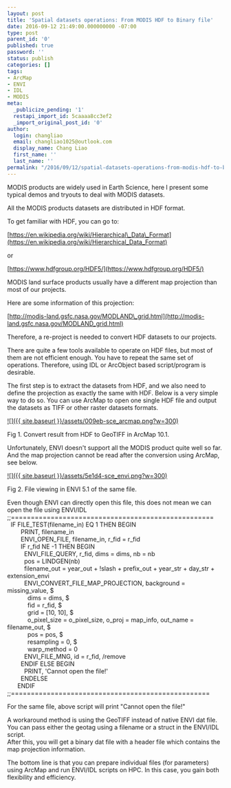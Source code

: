 ```yaml
---
layout: post
title: 'Spatial datasets operations: From MODIS HDF to Binary file'
date: 2016-09-12 21:49:00.000000000 -07:00
type: post
parent_id: '0'
published: true
password: ''
status: publish
categories: []
tags:
- ArcMap
- ENVI
- IDL
- MODIS
meta:
  _publicize_pending: '1'
  restapi_import_id: 5caaaa8cc3ef2
  _import_original_post_id: '0'
author:
  login: changliao
  email: changliao1025@outlook.com
  display_name: Chang Liao
  first_name: ''
  last_name: ''
permalink: "/2016/09/12/spatial-datasets-operations-from-modis-hdf-to-binary-file/"
---
```

MODIS products are widely used in Earth Science, here I present some typical demos and tryouts to deal with MODIS datasets.

All the MODIS products datasets are distributed in HDF format.

To get familiar with HDF, you can go to:

[https://en.wikipedia.org/wiki/Hierarchical\_Data\_Format](https://en.wikipedia.org/wiki/Hierarchical_Data_Format)

or&nbsp;

[https://www.hdfgroup.org/HDF5/](https://www.hdfgroup.org/HDF5/)

MODIS land surface products usually have a different map projection than most of our projects.

Here are some information of this projection:

[http://modis-land.gsfc.nasa.gov/MODLAND\_grid.html](http://modis-land.gsfc.nasa.gov/MODLAND_grid.html)

Therefore, a re-project is needed to convert HDF datasets to our projects.

There are quite a few tools available to operate on HDF files, but most of them are not efficient enough. You have to repeat the same set of operations. Therefore, using IDL or ArcObject based script/program is desirable.

The first step is to extract the datasets from HDF, and we also need to define the projection as exactly the same with HDF. Below is a very simple way to do so. You can use ArcMap to open one single HDF file and output the datasets as TIFF or other raster datasets formats.

[![]({{ site.baseurl }}/assets/009eb-sce_arcmap.png?w=300)](https://changliao.files.wordpress.com/2016/09/009eb-sce_arcmap.png)

Fig 1. Convert result from HDF to GeoTIFF in ArcMap 10.1.

Unfortunately, ENVI doesn't support all the MODIS product quite well so far. And the map projection cannot be read after the conversion using ArcMap, see below.

[![]({{ site.baseurl }}/assets/5e1d4-sce_envi.png?w=300)](https://changliao.files.wordpress.com/2016/09/5e1d4-sce_envi.png)

Fig 2. File viewing in ENVI 5.1 of the same file.

Even though ENVI can directly open this file, this does not mean we can open the file using ENVI/IDL  
;;===================================================  
&nbsp; IF FILE\_TEST(filename\_in) EQ 1 THEN BEGIN  
&nbsp; &nbsp; &nbsp; &nbsp; PRINT, filename\_in &nbsp; &nbsp;   
&nbsp; &nbsp; &nbsp; &nbsp; ENVI\_OPEN\_FILE, filename\_in, r\_fid = r\_fid  
&nbsp; &nbsp; &nbsp; &nbsp; IF r\_fid NE -1 THEN BEGIN  
&nbsp; &nbsp; &nbsp; &nbsp; &nbsp; ENVI\_FILE\_QUERY, r\_fid, dims = dims, nb = nb  
&nbsp; &nbsp; &nbsp; &nbsp; &nbsp; pos = LINDGEN(nb)  
&nbsp; &nbsp; &nbsp; &nbsp; &nbsp; filename\_out = year\_out + !slash + prefix\_out + year\_str + day\_str + extension\_envi  
&nbsp; &nbsp; &nbsp; &nbsp; &nbsp; ENVI\_CONVERT\_FILE\_MAP\_PROJECTION, background = missing\_value, $  
&nbsp; &nbsp; &nbsp; &nbsp; &nbsp; &nbsp; dims = dims, $  
&nbsp; &nbsp; &nbsp; &nbsp; &nbsp; &nbsp; fid = r\_fid, $  
&nbsp; &nbsp; &nbsp; &nbsp; &nbsp; &nbsp; grid = [10, 10], $  
&nbsp; &nbsp; &nbsp; &nbsp; &nbsp; &nbsp; o\_pixel\_size = o\_pixel\_size, o\_proj = map\_info, out\_name = filename\_out, $  
&nbsp; &nbsp; &nbsp; &nbsp; &nbsp; &nbsp; pos = pos, $  
&nbsp; &nbsp; &nbsp; &nbsp; &nbsp; &nbsp; resampling = 0, $  
&nbsp; &nbsp; &nbsp; &nbsp; &nbsp; &nbsp; warp\_method = 0  
&nbsp; &nbsp; &nbsp; &nbsp; &nbsp; ENVI\_FILE\_MNG, id = r\_fid, /remove  
&nbsp; &nbsp; &nbsp; &nbsp; ENDIF ELSE BEGIN  
&nbsp; &nbsp; &nbsp; &nbsp; &nbsp; PRINT, 'Cannot open the file!'  
&nbsp; &nbsp; &nbsp; &nbsp; ENDELSE  
&nbsp; &nbsp; &nbsp; ENDIF  
;;==================================================

For the same file, above script will print "Cannot open the file!"

A workaround method is using the GeoTIFF instead of native ENVI dat file.  
You can pass either the geotag using a filename or a struct in the ENVI/IDL script.  
After this, you will get a binary dat file with a header file which contains the map projection information.

The bottom line is that you can prepare individual files (for parameters) using ArcMap and run ENVI/IDL scripts on HPC. In this case, you gain both flexibility and efficiency.

